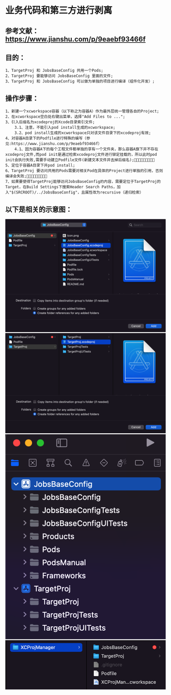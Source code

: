 
# 业务代码和第三方进行剥离
## 参考文献：https://www.jianshu.com/p/9eaebf93466f
## 目的：
    1、TargetProj 和 JobsBaseConfig 共用一个Pods;
    2、TargetProj 要能够访问 JobsBaseConfig 里面的文件;
    3、TargetProj 和 JobsBaseConfig 可以做为单独的项目进行编译（组件化开发）;
## 操作步骤：
    1、新建一个xcworkspace容器（以下称之为容器A）作为最外层统一管理各自的Project;
    2、在xcworkspace空白处右键出菜单，选择"Add Files to ...";
    3、引入后缀名为xcodeproj的Xcode目录索引文件;
        3.1、注意，不能引入pod install生成的xcworkspace;
        3.2、pod install生成的xcworkspace只对该文件目录下的xcodeproj有效;
    4、对容器A目录下的Podfile进行特殊的编写（参见:https://www.jianshu.com/p/9eaebf93466f）
        4.1、因为容器A下的每个工程文件都单独的享有一个文件夹，那么容器A旗下并不存在xcodeproj文件,而pod init是通过检索xcodeproj文件进行铆定挂载的，所以此时pod init会执行失败,需要手动建立Podfile文件(新建文本文件并去掉后缀名);🚀🚀🚀🚀🚀🚀🚀🚀🚀
    5、定位于容器A目录下并pod install;
    6、TargetProj 要访问共用的Pods需要对相关Pod在具体的Project进行单独的引用，否则编译会失败;🚀🚀🚀🚀🚀🚀🚀🚀🚀
    7、如果要使得TargetProj能够访问JobsBaseConfig的内容，需要定位于TargetProj的Target，在Build Settings下搜索Header Search Paths，加入"$(SRCROOT)/../JobsBaseConfig"，且属性改为recursive（递归检索）

## 以下是相关的示意图：
   ![](Process/1.png)
   ![](Process/2.png)
   ![](Process/3.png)
   ![](Process/4.png)

